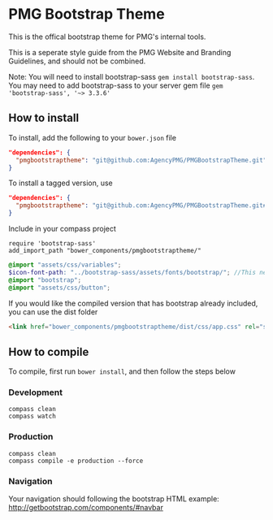 # PMG Bootstrap Theme

This is the offical bootstrap theme for PMG's internal tools.

This is a seperate style guide from the PMG Website and Branding Guidelines,
and should not be combined.

Note: You will need to install bootstrap-sass `gem install bootstrap-sass`. You may need to add bootstrap-sass to your server gem file `gem 'bootstrap-sass', '~> 3.3.6'`

## How to install

To install, add the following to your ```bower.json``` file

```json
"dependencies": {
  "pmgbootstraptheme": "git@github.com:AgencyPMG/PMGBootstrapTheme.git"
}
```

To install a tagged version, use

```json
"dependencies": {
  "pmgbootstraptheme": "git@github.com:AgencyPMG/PMGBootstrapTheme.git#v1.0.0"
}
```

Include in your compass project
```
require 'bootstrap-sass'
add_import_path "bower_components/pmgbootstraptheme/"
```

```scss
@import "assets/css/variables";
$icon-font-path: "../bootstrap-sass/assets/fonts/bootstrap/"; //This needs to point to the glyphicons fonts
@import "bootstrap";
@import "assets/css/button";
```

If you would like the compiled version that has bootstrap already included, you
can use the dist folder
```html
<link href="bower_components/pmgbootstraptheme/dist/css/app.css" rel="stylesheet" />
```


## How to compile

To compile, first run ```bower install```, and then follow the steps below

### Development
```
compass clean
compass watch
```

### Production
```
compass clean
compass compile -e production --force
```

### Navigation
Your navigation should following the bootstrap HTML example: http://getbootstrap.com/components/#navbar
